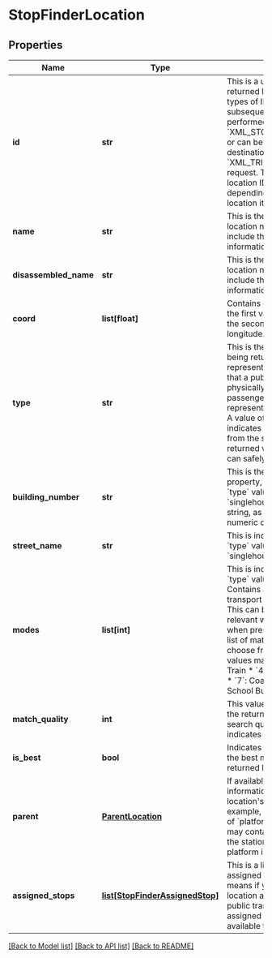# StopFinderLocation

## Properties
Name | Type | Description | Notes
------------ | ------------- | ------------- | -------------
**id** | **str** | This is a unique ID for the returned location. Certain types of ID can be used for subsequent searches performed with &#x60;XML_STOPFINDER_REQUEST&#x60;, or can be used as the origin or destination in an &#x60;XML_TRIP_REQUEST2&#x60; request. The format of a location ID differs greatly, depending on the type of location it is.  | [optional] 
**name** | **str** | This is the long version of the location name, which may include the suburb or other information.  | [optional] 
**disassembled_name** | **str** | This is the short version of the location name, which does not include the suburb or other information.  | [optional] 
**coord** | **list[float]** | Contains exactly two values: the first value is the latitude, the second value is the longitude.  | [optional] 
**type** | **str** | This is the type of location being returned. It may represent a stop or platform that a public transport service physically stops at for passenger boarding, or it may represent somebody&#39;s house. A value of &#x60;unknown&#x60; likely indicates bad data coming from the server. If a location is returned with this type, you can safely ignore it.  | [optional] 
**building_number** | **str** | This is the number of the property, included only if the &#x60;type&#x60; value is set to &#x60;singlehouse&#x60;. Note that it is a string, as it may include non-numeric characters.  | [optional] 
**street_name** | **str** | This is included only if the &#x60;type&#x60; value is set to &#x60;street&#x60; or &#x60;singlehouse&#x60;. | [optional] 
**modes** | **list[int]** | This is included only if the &#x60;type&#x60; value is set to &#x60;stop&#x60;. Contains a list of modes of transport that service this stop. This can be useful for showing relevant wayfinding icons when presenting users with a list of matching stops to choose from.  The following values may be present:  * &#x60;1&#x60;: Train * &#x60;4&#x60;: Light Rail * &#x60;5&#x60;: Bus * &#x60;7&#x60;: Coach * &#x60;9&#x60;: Ferry * &#x60;11&#x60;: School Bus  | [optional] 
**match_quality** | **int** | This value indicates how well the returned stop matches the search query. A higher number indicates a better match. | [optional] 
**is_best** | **bool** | Indicates whether or not this is the best match out of all the returned locations. | [optional] 
**parent** | [**ParentLocation**](ParentLocation.md) | If available, contains information about this location&#39;s parent location. For example, if the stop has a type of &#x60;platform&#x60;, then this field may contain information about the station in which the platform is located.  | [optional] 
**assigned_stops** | [**list[StopFinderAssignedStop]**](StopFinderAssignedStop.md) | This is a list of stops that are assigned to this location. This means if you&#39;re in the current location and want to catch public transport, these assigned stops are directly available to you.  | [optional] 

[[Back to Model list]](../README.md#documentation-for-models) [[Back to API list]](../README.md#documentation-for-api-endpoints) [[Back to README]](../README.md)


